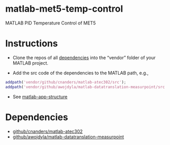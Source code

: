 # matlab-met5-temp-control
MATLAB PID Temperature Control of MET5

# Instructions

- Clone the repos of all [dependencies](#dependencies) into the “vendor” folder of your MATLAB project. 

- Add the src code of the dependencies to the MATLAB path, e.g., 

```matlab
addpath('vendor/github/cnanders/matlab-atec302/src');
addpath('vendor/github/awojdyla/matlab-datatranslation-measurpoint/src');
```
- See [matlab-app-structure](https://github.com/cnanders/matlab-app-structure)


<a name="dependencies"></a>
# Dependencies

- [github/cnanders/matlab-atec302](https://github.com/cnanders/matlab-atec302)
- [github/awojdyla/matlab-datatranslation-measurpoint](https://github.com/awojdyla/matlab-datatranslation-measurpoint)